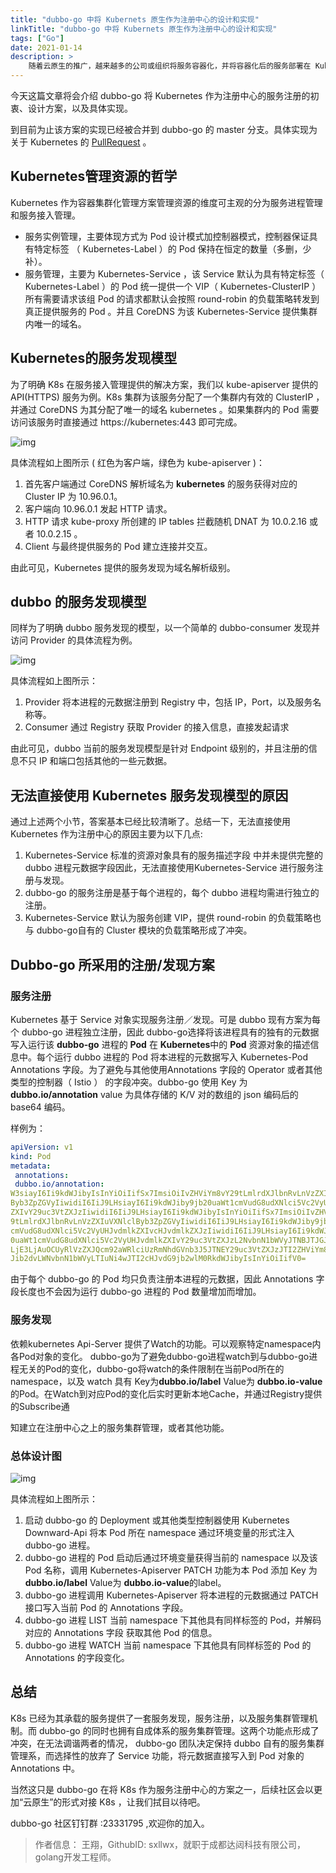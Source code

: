 ```yaml
---
title: "dubbo-go 中将 Kubernets 原⽣作为注册中⼼的设计和实现"
linkTitle: "dubbo-go 中将 Kubernets 原⽣作为注册中⼼的设计和实现"
tags: ["Go"]
date: 2021-01-14
description: >
    随着云原⽣的推⼴，越来越多的公司或组织将服务容器化，并将容器化后的服务部署在 Kubernetes 集群中。
---
```


今天这篇⽂章将会介绍 dubbo-go 将 Kubernetes 作为注册中⼼的服务注册的初衷、设计⽅案，以及具体实现。

到⽬前为⽌该⽅案的实现已经被合并到 dubbo-go 的 master 分⽀。具体实现为关于 Kubernetes 的 [PullRequest](https://github.com/apache/dubbo-go/pull/400) 。

## Kubernetes管理资源的哲学

Kubernetes 作为容器集群化管理⽅案管理资源的维度可主观的分为服务进程管理和服务接⼊管理。

- 服务实例管理，主要体现⽅式为 Pod 设计模式加控制器模式，控制器保证具有特定标签 （ Kubernetes-Label ）的 Pod 保持在恒定的数量（多删，少补）。
- 服务管理，主要为 Kubernetes-Service ，该 Service 默认为具有特定标签（ Kubernetes-Label ）的 Pod 统⼀提供⼀个 VIP（ Kubernetes-ClusterIP ）所有需要请求该组 Pod 的请求都默认会按照 round-robin 的负载策略转发到真正提供服务的 Pod 。并且 CoreDNS 为该 Kubernetes-Service 提供集群内唯⼀的域名。

## Kubernetes的服务发现模型

为了明确 K8s 在服务接入管理提供的解决方案，我们以 kube-apiserver 提供的 API(HTTPS) 服务为例。K8s 集群为该服务分配了一个集群内有效的 ClusterIP ，并通过 CoreDNS 为其分配了唯一的域名 kubernetes 。如果集群内的 Pod 需要访问该服务时直接通过 https://kubernetes:443 即可完成。

![img](/imgs/blog/dubbo-go/k8s/k8s-service-discovery.png)

具体流程如上图所示 ( 红⾊为客户端，绿⾊为 kube-apiserver )：

1. ⾸先客户端通过 CoreDNS 解析域名为 **kubernetes** 的服务获得对应的 Cluster IP 为 10.96.0.1。
2. 客户端向 10.96.0.1 发起 HTTP 请求。
3. HTTP 请求 kube-proxy 所创建的 IP tables 拦截随机 DNAT 为 10.0.2.16 或者 10.0.2.15 。
4. Client 与最终提供服务的 Pod 建⽴连接并交互。

由此可⻅，Kubernetes 提供的服务发现为域名解析级别。

## dubbo 的服务发现模型

同样为了明确 dubbo 服务发现的模型，以⼀个简单的 dubbo-consumer 发现并访问 Provider 的具体流程为例。

![img](/imgs/blog/dubbo-go/k8s/dubbo-service-discovery.png)

具体流程如上图所示：

1. Provider 将本进程的元数据注册到 Registry 中，包括 IP，Port，以及服务名称等。
2. Consumer 通过 Registry 获取 Provider 的接⼊信息，直接发起请求

由此可⻅，dubbo 当前的服务发现模型是针对 Endpoint 级别的，并且注册的信息不只 IP 和端⼝包括其他的⼀些元数据。

## 无法直接使用 Kubernetes 服务发现模型的原因

通过上述两个⼩节，答案基本已经⽐较清晰了。总结⼀下，⽆法直接使⽤ Kubernetes 作为注册中⼼的原因主要为以下⼏点:

1. Kubernetes-Service 标准的资源对象具有的服务描述字段 中并未提供完整的 dubbo 进程元数据字段因此，⽆法直接使⽤Kubernetes-Service 进⾏服务注册与发现。
2.  dubbo-go 的服务注册是基于每个进程的，每个 dubbo 进程均需进⾏独⽴的注册。
3.  Kubernetes-Service 默认为服务创建 VIP，提供 round-robin 的负载策略也与 dubbo-go⾃有的 Cluster 模块的负载策略形成了冲突。

## Dubbo-go 所采⽤的注册/发现⽅案

### 服务注册

Kubernetes 基于 Service 对象实现服务注册／发现。可是 dubbo 现有⽅案为每个 dubbo-go 进程独⽴注册，因此 dubbo-go选择将该进程具有的独有的元数据写⼊运⾏该 **dubbo-go** 进程的 **Pod** 在 **Kubernetes**中的 **Pod** 资源对象的描述信息中。每个运⾏ dubbo 进程的 Pod 将本进程的元数据写⼊ Kubernetes-Pod Annotations 字段。为了避免与其他使⽤Annotations 字段的 Operator 或者其他类型的控制器（ Istio ） 的字段冲突。dubbo-go 使⽤ Key 为 **dubbo.io/annotation** value 为具体存储的 K/V 对的数组的 json 编码后的 base64 编码。

样例为：

```yaml
apiVersion: v1
kind: Pod
metadata:
 annotations:
 dubbo.io/annotation:
W3siayI6Ii9kdWJibyIsInYiOiIifSx7ImsiOiIvZHViYm8vY29tLmlrdXJlbnRvLnVzZXIuVXNlcl
Byb3ZpZGVyIiwidiI6IiJ9LHsiayI6Ii9kdWJiby9jb20uaWt1cmVudG8udXNlci5Vc2VyUHJvdmlk
ZXIvY29uc3VtZXJzIiwidiI6IiJ9LHsiayI6Ii9kdWJibyIsInYiOiIifSx7ImsiOiIvZHViYm8vY2
9tLmlrdXJlbnRvLnVzZXIuVXNlclByb3ZpZGVyIiwidiI6IiJ9LHsiayI6Ii9kdWJiby9jb20uaWt1
cmVudG8udXNlci5Vc2VyUHJvdmlkZXIvcHJvdmlkZXJzIiwidiI6IiJ9LHsiayI6Ii9kdWJiby9jb2
0uaWt1cmVudG8udXNlci5Vc2VyUHJvdmlkZXIvY29uc3VtZXJzL2NvbnN1bWVyJTNBJTJGJTJGMTcy
LjE3LjAuOCUyRlVzZXJQcm92aWRlciUzRmNhdGVnb3J5JTNEY29uc3VtZXJzJTI2ZHViYm8lM0RkdW
Jib2dvLWNvbnN1bWVyLTIuNi4wJTI2cHJvdG9jb2wlM0RkdWJibyIsInYiOiIifV0=
```

由于每个 dubbo-go 的 Pod 均只负责注册本进程的元数据，因此 Annotations 字段⻓度也不会因为运⾏ dubbo-go 进程的 Pod 数量增加⽽增加。

### 服务发现

依赖kubernetes Api-Server 提供了Watch的功能。可以观察特定namespace内各Pod对象的变化。 dubbo-go为了避免dubbo-go进程watch到与dubbo-go进程⽆关的Pod的变化，dubbo-go将watch的条件限制在当前Pod所在的namespace，以及 watch 具有 Key为**dubbo.io/label** Value为 **dubbo.io-value** 的Pod。在Watch到对应Pod的变化后实时更新本地Cache，并通过Registry提供的Subscribe通

知建⽴在注册中⼼之上的服务集群管理，或者其他功能。

### 总体设计图

![img](/imgs/blog/dubbo-go/k8s/design.png)

具体流程如上图所示：

1. 启动 dubbo-go 的 Deployment 或其他类型控制器使⽤ Kubernetes Downward-Api 将本 Pod 所在 namespace 通过环境变量的形式注⼊ dubbo-go 进程。
2. dubbo-go 进程的 Pod 启动后通过环境变量获得当前的 namespace 以及该 Pod 名称，调⽤ Kubernetes-Apiserver PATCH 功能为本 Pod 添加 Key 为 **dubbo.io/label** Value为 **dubbo.io-value**的label。
3. dubbo-go 进程调⽤ Kubernetes-Apiserver 将本进程的元数据通过 PATCH 接⼝写⼊当前 Pod 的 Annotations 字段。
4. dubbo-go 进程 LIST 当前 namespace 下其他具有同样标签的 Pod，并解码对应的 Annotations 字段 获取其他 Pod 的信息。
5. dubbo-go 进程 WATCH 当前 namespace 下其他具有同样标签的 Pod 的 Annotations 的字段变化。

## 总结

K8s 已经为其承载的服务提供了一套服务发现，服务注册，以及服务集群管理机制。而  dubbo-go 的同时也拥有自成体系的服务集群管理。这两个功能点形成了冲突，在无法调谐两者的情况， dubbo-go 团队决定保持 dubbo 自有的服务集群管理系，而选择性的放弃了 Service 功能，将元数据直接写入到 Pod 对象的 Annotations 中。


当然这只是 dubbo-go 在将 K8s 作为服务注册中心的方案之一，后续社区会以更加“云原生”的形式对接 K8s ，让我们拭目以待吧。

dubbo-go 社区钉钉群 :23331795 ,欢迎你的加入。

> 作者信息： 王翔，GithubID: sxllwx，就职于成都达闼科技有限公司，golang开发工程师。
